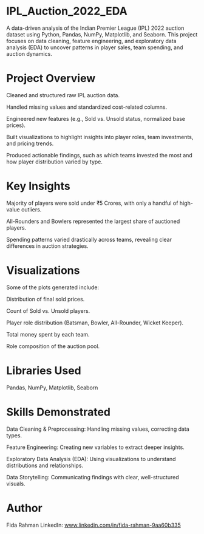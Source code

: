 # IPL_Auction_2022_EDA
A data-driven analysis of the Indian Premier League (IPL) 2022 auction dataset using Python, Pandas, NumPy, Matplotlib, and Seaborn.
This project focuses on data cleaning, feature engineering, and exploratory data analysis (EDA) to uncover patterns in player sales, team spending, and auction dynamics.
# Project Overview
Cleaned and structured raw IPL auction data.

Handled missing values and standardized cost-related columns.

Engineered new features (e.g., Sold vs. Unsold status, normalized base prices).

Built visualizations to highlight insights into player roles, team investments, and pricing trends.

Produced actionable findings, such as which teams invested the most and how player distribution varied by type.
# Key Insights
Majority of players were sold under ₹5 Crores, with only a handful of high-value outliers.

All-Rounders and Bowlers represented the largest share of auctioned players.

Spending patterns varied drastically across teams, revealing clear differences in auction strategies.

# Visualizations
Some of the plots generated include:

Distribution of final sold prices.

Count of Sold vs. Unsold players.

Player role distribution (Batsman, Bowler, All-Rounder, Wicket Keeper).

Total money spent by each team.

Role composition of the auction pool.

# Libraries Used
Pandas, NumPy, Matplotlib, Seaborn

# Skills Demonstrated 
Data Cleaning & Preprocessing: Handling missing values, correcting data types.

Feature Engineering: Creating new variables to extract deeper insights.

Exploratory Data Analysis (EDA): Using visualizations to understand distributions and relationships.

Data Storytelling: Communicating findings with clear, well-structured visuals.

# Author
Fida Rahman 
LinkedIn: www.linkedin.com/in/fida-rahman-9aa60b335

